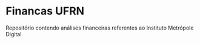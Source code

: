 # Financas UFRN
Repositório contendo análises financeiras referentes ao Instituto Metrópole Digital
